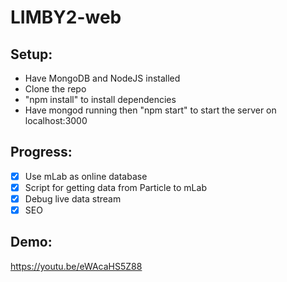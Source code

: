 # LIMBY2-web

## Setup:
 - Have MongoDB and NodeJS installed
 - Clone the repo
 - "npm install" to install dependencies
 - Have mongod running then "npm start" to start the server on localhost:3000

## Progress:

- [x] Use mLab as online database
- [x] Script for getting data from Particle to mLab
- [x] Debug live data stream
- [x] SEO

## Demo:

https://youtu.be/eWAcaHS5Z88
